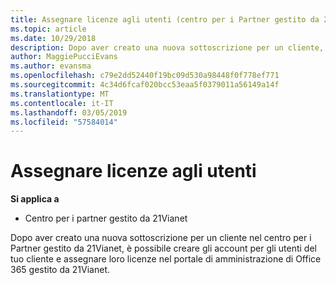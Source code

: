 ```yaml
---
title: Assegnare licenze agli utenti (centro per i Partner gestito da 21Vianet)
ms.topic: article
ms.date: 10/29/2018
description: Dopo aver creato una nuova sottoscrizione per un cliente, è possibile creare gli account utente e assegnare licenze a utenti specifici in gestito da 21Vianet portale di Office 365.
author: MaggiePucciEvans
ms.author: evansma
ms.openlocfilehash: c79e2dd52440f19bc09d530a98448f0f778ef771
ms.sourcegitcommit: 4c34d6fcaf020bcc53eaa5f0379011a56149a14f
ms.translationtype: MT
ms.contentlocale: it-IT
ms.lasthandoff: 03/05/2019
ms.locfileid: "57584014"
---
```

# <a name="assign-licenses-to-users"></a>Assegnare licenze agli utenti

**Si applica a**

-   Centro per i partner gestito da 21Vianet


Dopo aver creato una nuova sottoscrizione per un cliente nel centro per i Partner gestito da 21Vianet, è possibile creare gli account per gli utenti del tuo cliente e assegnare loro licenze nel portale di amministrazione di Office 365 gestito da 21Vianet. 

